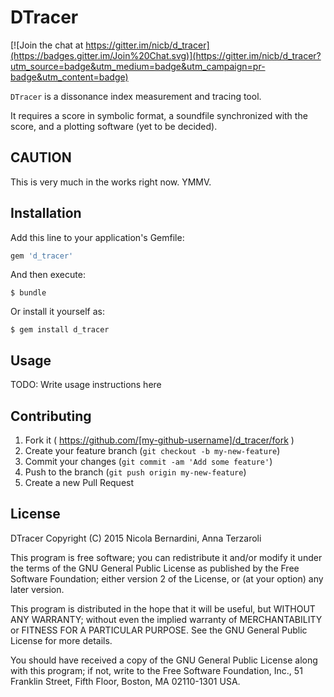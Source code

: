 # DTracer

[![Join the chat at https://gitter.im/nicb/d_tracer](https://badges.gitter.im/Join%20Chat.svg)](https://gitter.im/nicb/d_tracer?utm_source=badge&utm_medium=badge&utm_campaign=pr-badge&utm_content=badge)

`DTracer` is a dissonance index measurement and tracing tool.

It requires a score in symbolic format, a soundfile synchronized with the
score, and a plotting software (yet to be decided).

## CAUTION

This is very much in the works right now. YMMV.

## Installation

Add this line to your application's Gemfile:

```ruby
gem 'd_tracer'
```

And then execute:

    $ bundle

Or install it yourself as:

    $ gem install d_tracer

## Usage

TODO: Write usage instructions here

## Contributing

1. Fork it ( https://github.com/[my-github-username]/d_tracer/fork )
2. Create your feature branch (`git checkout -b my-new-feature`)
3. Commit your changes (`git commit -am 'Add some feature'`)
4. Push to the branch (`git push origin my-new-feature`)
5. Create a new Pull Request

## License

DTracer
Copyright (C) 2015 Nicola Bernardini, Anna Terzaroli

This program is free software; you can redistribute it and/or modify
it under the terms of the GNU General Public License as published by
the Free Software Foundation; either version 2 of the License, or
(at your option) any later version.

This program is distributed in the hope that it will be useful,
but WITHOUT ANY WARRANTY; without even the implied warranty of
MERCHANTABILITY or FITNESS FOR A PARTICULAR PURPOSE.  See the
GNU General Public License for more details.

You should have received a copy of the GNU General Public License along
with this program; if not, write to the Free Software Foundation, Inc.,
51 Franklin Street, Fifth Floor, Boston, MA 02110-1301 USA.
